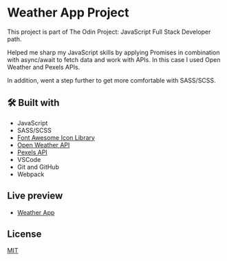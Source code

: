 # Weather App Project

This project is part of The Odin Project: JavaScript Full Stack Developer path.

Helped me sharp my JavaScript skills by applying Promises in combination with async/await to fetch data and work with APIs. In this case I used Open Weather and Pexels APIs.

In addition, went a step further to get more comfortable with SASS/SCSS.

## 🛠️ Built with

- JavaScript
- SASS/SCSS
- [Font Awesome Icon Library](https://fontawesome.com/ 'Font Awesome Icon Library')
- [Open Weather API](https://openweathermap.org/api 'Open Weather API')
- [Pexels API](https://www.pexels.com/api/documentation/ 'Pexels API')
- VSCode
- Git and GitHub
- Webpack

## Live preview

- [Weather App](https://kazmonroy.github.io/weather-app/)

## License

[MIT](https://choosealicense.com/licenses/mit/)
